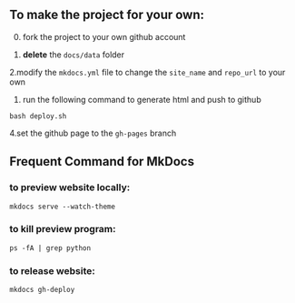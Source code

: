 ## To make the project for your own:
0. fork the project to your own github account

1. **delete** the `docs/data` folder
 
2.modify the `mkdocs.yml` file to change the `site_name` and `repo_url` to your own

1. run the following command to generate html and push to github

```shell
bash deploy.sh
```
4.set the github page to the `gh-pages` branch

## Frequent Command for MkDocs

### to preview website locally:

```shell
mkdocs serve --watch-theme
```

### to kill preview program:
```shell
ps -fA | grep python
```

### to release website:
```shell
mkdocs gh-deploy
```



